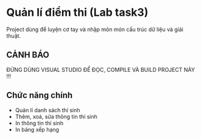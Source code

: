 # Quản lí điểm thi (Lab task3)
Project dùng để luyện cơ tay và nhập môn món cấu trúc dữ liệu và giải thuật.
## CẢNH BÁO
ĐỪNG DÙNG VISUAL STUDIO ĐỂ ĐỌC, COMPILE VÀ BUILD PROJECT NÀY !!!
## Chức năng chính
- Quản lí danh sách thí sinh
- Thêm, xoá, sửa thông tin thí sinh
- In thông tin thí sinh
- In bảng xếp hạng
